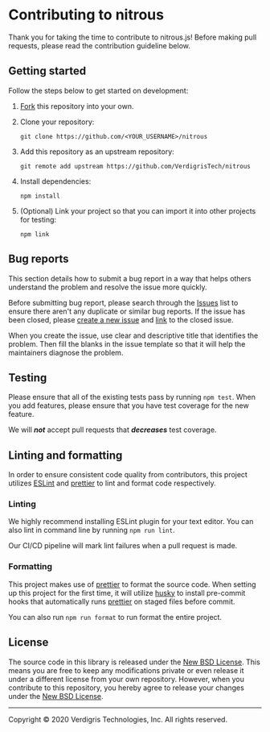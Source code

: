 # Contributing to nitrous

Thank you for taking the time to contribute to nitrous.js! Before making pull
requests, please read the contribution guideline below.

## Getting started

Follow the steps below to get started on development:

1. [Fork] this repository into your own.

2. Clone your repository:

   ```console
   git clone https://github.com/<YOUR_USERNAME>/nitrous
   ```

3. Add this repository as an upstream repository:

   ```console
   git remote add upstream https://github.com/VerdigrisTech/nitrous
   ```

4. Install dependencies:

   ```console
   npm install
   ```

5. (Optional) Link your project so that you can import it into other projects
   for testing:

   ```console
   npm link
   ```

## Bug reports

This section details how to submit a bug report in a way that helps others
understand the problem and resolve the issue more quickly.

Before submitting bug report, please search through the [Issues][bugs] list to
ensure there aren't any duplicate or similar bug reports. If the issue has been
closed, please [create a new issue][new-issue] and [link][link-issue] to the
closed issue.

When you create the issue, use clear and descriptive title that identifies the
problem. Then fill the blanks in the issue template so that it will help the
maintainers diagnose the problem.

## Testing

Please ensure that all of the existing tests pass by running `npm test`. When
you add features, please ensure that you have test coverage for the new
feature.

We will **_not_** accept pull requests that **_decreases_** test coverage.

## Linting and formatting

In order to ensure consistent code quality from contributors, this project
utilizes [ESLint][eslint] and [prettier][prettier] to lint and format code
respectively.

### Linting

We highly recommend installing ESLint plugin for your text editor. You can also
lint in command line by running `npm run lint`.

Our CI/CD pipeline will mark lint failures when a pull request is made.

### Formatting

This project makes use of [prettier][prettier] to format the source code. When
setting up this project for the first time, it will utilize [husky][husky] to
install pre-commit hooks that automatically runs [prettier][prettier] on staged
files before commit.

You can also run `npm run format` to run format the entire project.

## License

The source code in this library is released under the
[New BSD License][bsd-3-clause]. This means you are free to keep any
modifications private or even release it under a different license from your
own repository. However, when you contribute to this repository, you hereby
agree to release your changes under the [New BSD License][bsd-3-clause].

---

Copyright © 2020 Verdigris Technologies, Inc. All rights reserved.

[fork]: https://github.com/VerdigrisTech/nitrous/fork
[bugs]: https://github.com/VerdigrisTech/nitrous/labels/bug
[new-issue]: https://github.com/VerdigrisTech/nitrous/issues/new
[link-issue]: https://help.github.com/en/github/writing-on-github/autolinked-references-and-urls#issues-and-pull-requests
[eslint]: https://eslint.org
[prettier]: https://prettier.io
[husky]: https://github.com/typicode/husky
[bsd-3-clause]: https://opensource.org/licenses/BSD-3-Clause
